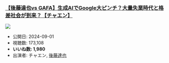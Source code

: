 ### [【後藤達也vs GAFA】生成AIでGoogle大ピンチ？大量失業時代と格差社会が到来？【チャエン】](https://www.youtube.com/watch?v=9Yv_TGQOD3w)
[![](https://img.youtube.com/vi/9Yv_TGQOD3w/sddefault.jpg)](https://www.youtube.com/watch?v=9Yv_TGQOD3w)
-   公開日: 2024-09-01
-   視聴数: 173,108
-   **いいね数: 1,980**
-   出演者: チャエン, [後藤達也](/rehacq_fan/people/後藤達也 "wikilink")

